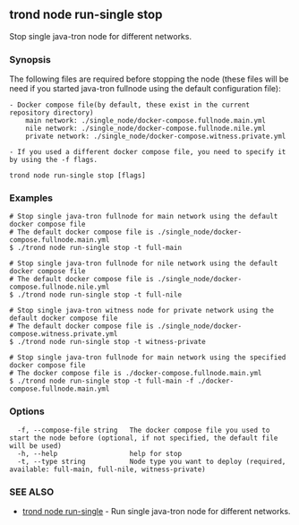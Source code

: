 ## trond node run-single stop

Stop single java-tron node for different networks.

### Synopsis

The following files are required before stopping the node (these files will be need if you started java-tron fullnode using the default configuration file):

	- Docker compose file(by default, these exist in the current repository directory)
		main network: ./single_node/docker-compose.fullnode.main.yml
		nile network: ./single_node/docker-compose.fullnode.nile.yml
		private network: ./single_node/docker-compose.witness.private.yml

	- If you used a different docker compose file, you need to specify it by using the -f flags.


```
trond node run-single stop [flags]
```

### Examples

```
# Stop single java-tron fullnode for main network using the default docker compose file
# The default docker compose file is ./single_node/docker-compose.fullnode.main.yml
$ ./trond node run-single stop -t full-main

# Stop single java-tron fullnode for nile network using the default docker compose file
# The default docker compose file is ./single_node/docker-compose.fullnode.nile.yml
$ ./trond node run-single stop -t full-nile

# Stop single java-tron witness node for private network using the default docker compose file
# The default docker compose file is ./single_node/docker-compose.witness.private.yml
$ ./trond node run-single stop -t witness-private

# Stop single java-tron fullnode for main network using the specified docker compose file
# The docker compose file is ./docker-compose.fullnode.main.yml
$ ./trond node run-single stop -t full-main -f ./docker-compose.fullnode.main.yml

```

### Options

```
  -f, --compose-file string   The docker compose file you used to start the node before (optional, if not specified, the default file will be used)
  -h, --help                  help for stop
  -t, --type string           Node type you want to deploy (required, available: full-main, full-nile, witness-private)
```

### SEE ALSO

* [trond node run-single](trond_node_run-single.md)	 - Run single java-tron node for different networks.
